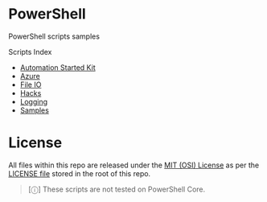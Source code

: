 # PowerShell
PowerShell scripts samples

Scripts Index
- [Automation Started Kit](./Automation-StarterKit)
- [Azure](./Azure)
- [File IO](./File%20IO)
- [Hacks](./Automation-StarterKit)
- [Logging](./Logging)
- [Samples](./Samples)

# License
All files within this repo are released under the [MIT (OSI) License]( https://en.wikipedia.org/wiki/MIT_License) as per the [LICENSE file](https://github.com/BipulRaman/PowerShell/blob/master/LICENSE) stored in the root of this repo.

> [&#9432;]
> These scripts are not tested on PowerShell Core.
